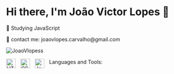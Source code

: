 # Hi there, I'm João Victor Lopes 👋 
<p align="left">🌱 Studying JavaScript
<p align="left">📧 contact me: joaovlopes.carvalho@gmail.com
<p align="left"> <img src="https://github-readme-stats.vercel.app/api?username=JoaoVlopess&show_icons=true&theme=dark" alt="JoaoVlopess" />





Languages and Tools:
<img align="left" alt="HTML5" width="26px" src="https://cdn.jsdelivr.net/gh/devicons/devicon/icons/html5/html5-original.svg" style="padding-right:10px;"/>
<img align="left" alt="CSS3" width="26px" src="https://cdn.jsdelivr.net/gh/devicons/devicon/icons/css3/css3-original.svg" style="padding-right:10px;"/>
<img align="left" alt="JavaScript" width="26px" src="https://cdn.jsdelivr.net/gh/devicons/devicon/icons/javascript/javascript-original.svg" style="padding-right:10px;"/>
